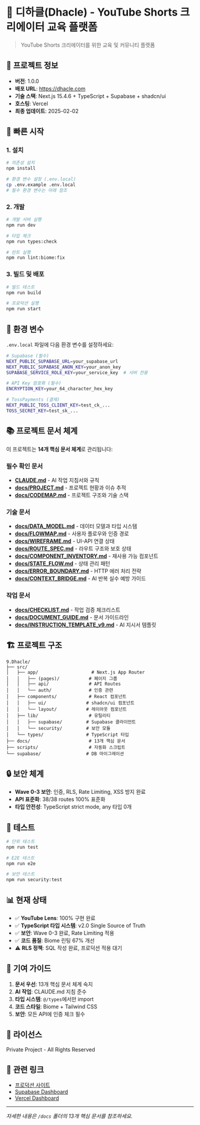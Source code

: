 # 🎯 디하클(Dhacle) - YouTube Shorts 크리에이터 교육 플랫폼

> YouTube Shorts 크리에이터를 위한 교육 및 커뮤니티 플랫폼

## 📌 프로젝트 정보

- **버전**: 1.0.0
- **배포 URL**: https://dhacle.com
- **기술 스택**: Next.js 15.4.6 + TypeScript + Supabase + shadcn/ui
- **호스팅**: Vercel
- **최종 업데이트**: 2025-02-02

## 🚀 빠른 시작

### 1. 설치
```bash
# 의존성 설치
npm install

# 환경 변수 설정 (.env.local)
cp .env.example .env.local
# 필수 환경 변수는 아래 참조
```

### 2. 개발
```bash
# 개발 서버 실행
npm run dev

# 타입 체크
npm run types:check

# 린트 실행
npm run lint:biome:fix
```

### 3. 빌드 및 배포
```bash
# 빌드 테스트
npm run build

# 프로덕션 실행
npm run start
```

## 🔑 환경 변수

`.env.local` 파일에 다음 환경 변수를 설정하세요:

```bash
# Supabase (필수)
NEXT_PUBLIC_SUPABASE_URL=your_supabase_url
NEXT_PUBLIC_SUPABASE_ANON_KEY=your_anon_key
SUPABASE_SERVICE_ROLE_KEY=your_service_key  # 서버 전용

# API Key 암호화 (필수)
ENCRYPTION_KEY=your_64_character_hex_key

# TossPayments (결제)
NEXT_PUBLIC_TOSS_CLIENT_KEY=test_ck_...
TOSS_SECRET_KEY=test_sk_...
```

## 📚 프로젝트 문서 체계

이 프로젝트는 **14개 핵심 문서 체계**로 관리됩니다:

### 필수 확인 문서
- **[CLAUDE.md](/CLAUDE.md)** - AI 작업 지침서와 규칙
- **[docs/PROJECT.md](/docs/PROJECT.md)** - 프로젝트 현황과 이슈 추적
- **[docs/CODEMAP.md](/docs/CODEMAP.md)** - 프로젝트 구조와 기술 스택

### 기술 문서
- **[docs/DATA_MODEL.md](/docs/DATA_MODEL.md)** - 데이터 모델과 타입 시스템
- **[docs/FLOWMAP.md](/docs/FLOWMAP.md)** - 사용자 플로우와 인증 경로
- **[docs/WIREFRAME.md](/docs/WIREFRAME.md)** - UI-API 연결 상태
- **[docs/ROUTE_SPEC.md](/docs/ROUTE_SPEC.md)** - 라우트 구조와 보호 상태
- **[docs/COMPONENT_INVENTORY.md](/docs/COMPONENT_INVENTORY.md)** - 재사용 가능 컴포넌트
- **[docs/STATE_FLOW.md](/docs/STATE_FLOW.md)** - 상태 관리 패턴
- **[docs/ERROR_BOUNDARY.md](/docs/ERROR_BOUNDARY.md)** - HTTP 에러 처리 전략
- **[docs/CONTEXT_BRIDGE.md](/docs/CONTEXT_BRIDGE.md)** - AI 반복 실수 예방 가이드

### 작업 문서
- **[docs/CHECKLIST.md](/docs/CHECKLIST.md)** - 작업 검증 체크리스트
- **[docs/DOCUMENT_GUIDE.md](/docs/DOCUMENT_GUIDE.md)** - 문서 가이드라인
- **[docs/INSTRUCTION_TEMPLATE_v9.md](/docs/INSTRUCTION_TEMPLATE_v9.md)** - AI 지시서 템플릿

## 🏗️ 프로젝트 구조

```
9.Dhacle/
├── src/
│   ├── app/                    # Next.js App Router
│   │   ├── (pages)/           # 페이지 그룹
│   │   ├── api/               # API Routes
│   │   └── auth/              # 인증 관련
│   ├── components/            # React 컴포넌트
│   │   ├── ui/               # shadcn/ui 컴포넌트
│   │   └── layout/           # 레이아웃 컴포넌트
│   ├── lib/                   # 유틸리티
│   │   ├── supabase/         # Supabase 클라이언트
│   │   └── security/         # 보안 모듈
│   └── types/                # TypeScript 타입
├── docs/                      # 13개 핵심 문서
├── scripts/                   # 자동화 스크립트
└── supabase/                 # DB 마이그레이션
```

## 🔒 보안 체계

- **Wave 0-3 보안**: 인증, RLS, Rate Limiting, XSS 방지 완료
- **API 표준화**: 38/38 routes 100% 표준화
- **타입 안전성**: TypeScript strict mode, any 타입 0개

## 🧪 테스트

```bash
# 단위 테스트
npm run test

# E2E 테스트
npm run e2e

# 보안 테스트
npm run security:test
```

## 📊 현재 상태

- ✅ **YouTube Lens**: 100% 구현 완료
- ✅ **TypeScript 타입 시스템**: v2.0 Single Source of Truth
- ✅ **보안**: Wave 0-3 완료, Rate Limiting 적용
- ✅ **코드 품질**: Biome 린팅 67% 개선
- ⚠️ **RLS 정책**: SQL 작성 완료, 프로덕션 적용 대기

## 🤝 기여 가이드

1. **문서 우선**: 13개 핵심 문서 체계 숙지
2. **AI 작업**: CLAUDE.md 지침 준수
3. **타입 시스템**: `@/types`에서만 import
4. **코드 스타일**: Biome + Tailwind CSS
5. **보안**: 모든 API에 인증 체크 필수

## 📝 라이선스

Private Project - All Rights Reserved

## 🔗 관련 링크

- [프로덕션 사이트](https://dhacle.com)
- [Supabase Dashboard](https://supabase.com/dashboard/project/golbwnsytwbyoneucunx)
- [Vercel Dashboard](https://vercel.com/dashboard)

---

*자세한 내용은 `/docs` 폴더의 13개 핵심 문서를 참조하세요.*